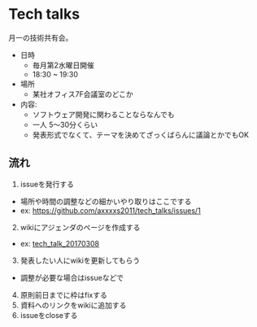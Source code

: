 # Tech talks

月一の技術共有会。

- 日時
  - 毎月第2水曜日開催
  - 18:30 ~ 19:30
- 場所
  - 某社オフィス7F会議室のどこか
- 内容:
  - ソフトウェア開発に関わることならなんでも
  - 一人 5〜30分くらい
  - 発表形式でなくて、テーマを決めてざっくばらんに議論とかでもOK

## 流れ

1. issueを発行する
  - 場所や時間の調整などの細かいやり取りはここでする
  - ex: https://github.com/axxxxs2011/tech_talks/issues/1
2. wikiにアジェンダのページを作成する
  - ex: [tech_talk_20170308](https://github.com/axxxxs2011/tech_talks/wiki/tech_talk_20170308)
3. 発表したい人にwikiを更新してもらう
  - 調整が必要な場合はissueなどで
4. 原則前日までに枠はfixする
5. 資料へのリンクをwikiに追加する
6. issueをcloseする
